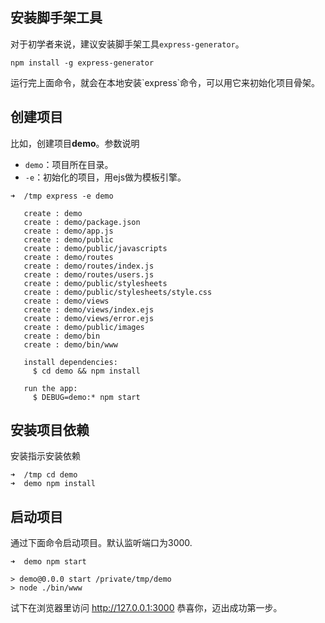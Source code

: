 ## 安装脚手架工具

对于初学者来说，建议安装脚手架工具`express-generator`。

```
npm install -g express-generator
```

运行完上面命令，就会在本地安装\`express\`命令，可以用它来初始化项目骨架。

## 创建项目

比如，创建项目**demo**。参数说明

* `demo`：项目所在目录。
* `-e`：初始化的项目，用ejs做为模板引擎。


```
➜  /tmp express -e demo

   create : demo
   create : demo/package.json
   create : demo/app.js
   create : demo/public
   create : demo/public/javascripts
   create : demo/routes
   create : demo/routes/index.js
   create : demo/routes/users.js
   create : demo/public/stylesheets
   create : demo/public/stylesheets/style.css
   create : demo/views
   create : demo/views/index.ejs
   create : demo/views/error.ejs
   create : demo/public/images
   create : demo/bin
   create : demo/bin/www

   install dependencies:
     $ cd demo && npm install

   run the app:
     $ DEBUG=demo:* npm start
```

## 安装项目依赖

安装指示安装依赖

```
➜  /tmp cd demo 
➜  demo npm install
```

## 启动项目

通过下面命令启动项目。默认监听端口为3000.

```
➜  demo npm start

> demo@0.0.0 start /private/tmp/demo
> node ./bin/www
```

试下在浏览器里访问 http://127.0.0.1:3000 恭喜你，迈出成功第一步。

